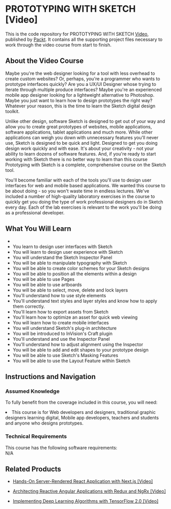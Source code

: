 


# PROTOTYPING WITH SKETCH [Video]
This is the code repository for PROTOTYPING WITH SKETCH [Video](https://www.packtpub.com/application-development/prototyping-sketch-video), published by [Packt](https://www.packtpub.com/?utm_source=github). It contains all the supporting project files necessary to work through the video course from start to finish.
## About the Video Course
Maybe you're the web designer looking for a tool with less overhead to create custom websites? Or, perhaps, you're a programmer who wants to prototype interfaces quickly? Are you a UX/UI Designer whose trying to iterate through multiple produce interfaces? Maybe you're an experienced mobile app designer looking for a lightweight alternative to Photoshop. Maybe you just want to learn how to design prototypes the right way? Whatever your reason, this is the time to learn the Sketch digital design toolkit.

Unlike other design, software Sketch is designed to get out of your way and allow you to create great prototypes of websites, mobile applications, software applications, tablet applications and much more. While other applications can weigh you down with unnecessary features you'll never use, Sketch is designed to be quick and light. Designed to get you doing design work quickly and with ease. It's about your creativity - not your ability to learn dozens of software features. And, if you're ready to start working with Sketch there is no better way to learn than this course Prototyping with Sketch is a complete, comprehensive course on the Sketch tool.

You'll become familiar with each of the tools you'll use to design user interfaces for web and mobile based applications. We wanted this course to be about doing - so you won't waste time in endless lectures. We've included a number of high-quality laboratory exercises in the course to quickly get you doing the type of work professional designers do in Sketch every day. Each of the lab exercises is relevant to the work you'll be doing as a professional developer.

<H2>What You Will Learn</H2>
<DIV class=book-info-will-learn-text>
<UL>
<LI> <li>You learn to design user interfaces with Sketch</li>
<li>You will learn to design user experience with Sketch</li>
<li>You will understand the Sketch Inspector Panel</li>
<li>You will be able to manipulate typography with Sketch</li>
<li>You will be able to create color schemes for your Sketch designs</li>
<li>You will be able to position all the elements within a design</li>
<li>You will be able to use Pages</li>
<li>You will be able to use artboards</li>
<li>You will be able to select, move, delete and lock layers</li>
<li>You'll understand how to use style elements</li>
<li>You'll understand text styles and layer styles and know how to apply them correctly.</li>
<li>You'll learn how to export assets from Sketch</li>
<li>You'll learn how to optimize an asset for quick web viewing</li>
<li>You will learn how to create mobile interfaces</li>
<li>You will understand Sketch's plug-in architecture</li>
<li>You will be introduced to InVision's Craft plugin</li>
<li>You'll understand and use the Inspector Panel</li>
<li>You'll understand how to adjust alignment using the Inspector</li>
<li>You will be able to add and edit shapes to your prototype design</li>
<li>You will be able to use Sketch's Masking Features</li>
<li>You will be able to use the Layout Feature within Sketch</li>
</UL></DIV>

## Instructions and Navigation
### Assumed Knowledge
To fully benefit from the coverage included in this course, you will need:<br/>
<DIV class=book-info-will-learn-text>
<LI> This course is for Web developers and designers, traditional graphic designers learning digital, Mobile app developers, teachers and students and anyone who designs prototypes.	
<DIV>

### Technical Requirements
This course has the following software requirements:<br/>
N/A

## Related Products
* [Hands-On Server-Rendered React Application with Next.js [Video]
](https://www.packtpub.com/application-development/hands-server-rendered-react-application-nextjs-video)

* [Architecting Reactive Angular Applications with Redux and NgRx [Video]
]( https://www.packtpub.com/web-development/architecting-reactive-angular-applications-redux-and-ngrx-video)

* [Implementing Deep Learning Algorithms with TensorFlow 2.0 [Video]
]( https://www.packtpub.com/big-data-and-business-intelligence/implementing-deep-learning-algorithms-tensorflow-20-video)

